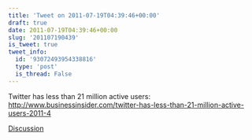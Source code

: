 ```yaml
---
title: 'Tweet on 2011-07-19T04:39:46+00:00'
draft: true
date: 2011-07-19T04:39:46+00:00
slug: '201107190439'
is_tweet: true
tweet_info:
  id: '93072493954338816'
  type: 'post'
  is_thread: False
---
```




Twitter has less than 21 million active users: <http://www.businessinsider.com/twitter-has-less-than-21-million-active-users-2011-4>

[Discussion](https://x.com/sytelus/status/93072493954338816)
